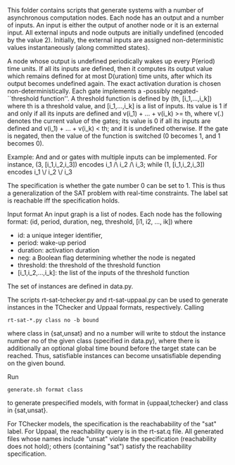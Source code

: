 This folder contains scripts that generate systems with a number of asynchronous computation nodes. Each node has an output and a number of inputs.
An input is either the output of another node or it is an external input.
All external inputs and node outputs are initially undefined (encoded by the value 2). Initially, the external inputs
are assigned non-deterministic values instantaneously (along committed states).

A node whose output is undefined periodically wakes up every P(eriod) time units. If all its inputs are defined, then
it computes its output value which remains defined for at most D(uration) time units, after which its output becomes undefined again.
The exact activation duration is chosen non-deterministically.
Each gate implements a -possibly negated- ``threshold function''. A threshold function is defined by (th, [i_1,...,i_k])
where th is a threshold value, and [i_1,...,i_k] is a list of inputs. Its value is 1 if and only if all its inputs are defined and
v(i_1) + ... + v(i_k) >= th, where v(.) denotes the current value of the gates; its value is 0 if all its inputs are defined and
v(i_1) + ... + v(i_k) < th; and it is undefined otherwise.
If the gate is negated, then the value of the function is switched (0 becomes 1, and 1 becomes 0).

Example: And and or gates with multiple inputs can be implemented. For instance, (3, [i_1,i_2,i_3]) encodes i_1 /\ i_2 /\ i_3;
         while (1, [i_1,i_2,i_3]) encodes i_1 \\/ i_2 \\/ i_3

The specification is whether the gate number 0 can be set to 1.
This is thus a generalization of the SAT problem with real-time constraints.
The label sat is reachable iff the specification holds.

Input format
An input graph is a list of nodes. Each node has the following format:
       (id, period, duration, neg, threshold, [i1, i2, ..., ik])
where
- id: a unique integer identifier,
- period: wake-up period
- duration: activation duration
- neg: a Boolean flag determining whether the node is negated
- threshold: the threshold of the threshold function
- [i_1,i_2,...,i_k]: the list of the inputs of the threshold function

The set of instances are defined in data.py.

The scripts rt-sat-tchecker.py and rt-sat-uppaal.py can be used to generate instances in the TChecker and Uppaal formats, respectively.
Calling

	rt-sat-*.py class no -b bound

where class in {sat,unsat} and no a number will write to stdout the instance number no of the given class (specified in data.py),
where there is additionally an optional global time bound before the  target state can be reached.
Thus, satisfiable instances can become unsatisfiable depending on the given bound.


Run

	generate.sh format class

to generate prespecified  models, with format in {uppaal,tchecker} and class in {sat,unsat}.

For TChecker models, the specification is the reachabability of the "sat" label.
For Uppaal, the reachability query is in the rt-sat.q file.
All generated files whose names include "unsat" violate the specification (reachability does not hold);
others (containing "sat") satisfy the reachability specification.
